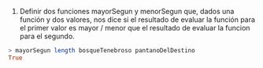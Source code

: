 1. Definir dos funciones mayorSegun y menorSegun que, dados una función y dos valores, nos dice si el resultado de evaluar la función para el primer valor es mayor / menor que el resultado de evaluar la funcion para el segundo.

```haskell
> mayorSegun length bosqueTenebroso pantanoDelDestino
True
```